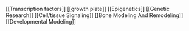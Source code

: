 [[Transcription factors]]
[[growth plate]]
[[Epigenetics]]
[[Genetic Research]]
[[Cell/tissue Signaling]]
[[Bone Modeling And Remodeling]]
[[Developmental Modeling]]
